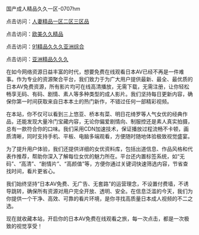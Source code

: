 国产成人精品久久一区-0707hm


点击访问：<a href="https://bered.pages.dev/">人妻精品一区二区三区品</a>

点击访问：<a href="https://gsd-agv.pages.dev/">欧美久久精品</a>

点击访问：<a href="https://tfda.pages.dev/">91精品久久久亚洲综合</a>

点击访问：<a href="https://cfad.pages.dev/">亚洲精品久久久</a>


在如今网络资源日益丰富的时代，想要免费在线观看日本AV已经不再是一件难事。作为专业的资源聚合平台，我们致力于为广大用户提供最新、最全、最优质的日本AV免费资源，所有影片均可在线高清播放，无需下载，无需注册，让你轻松畅享无码、有码、剧情、素人等多种类型的成人影片。我们坚持每日更新内容，确保你第一时间获取来自日本本土的热门新作，不错过任何一部精彩视频。

在本站，你不仅可以看到三上悠亚、桥本有菜、明日花绮罗等人气女优的经典作品，还能发现大量冷门宝藏内容，无论你偏爱剧情向、制服控还是素人真实拍摄，总有一款符合你的口味。我们采用CDN加速技术，保证播放过程流畅不卡顿，画质清晰，同时支持手机、平板、电脑多端观看，方便随时随地体验极致视觉盛宴。

为了提升用户体验，我们还提供详细的女优资料库，包括出道信息、作品风格和代表作推荐，帮助你深入了解每位女优的魅力所在。平台还内置标签系统，如“无码”、“高清”、“剧情片”、“高颜值”等，方便你通过关键词快速筛选内容，节省查找时间，看片更省心。

我们始终坚持“日本AV免费、无广告、无套路”的运营理念，不设置付费墙，不诱导跳转，确保所有资源对用户完全开放、透明、安全。在信息泛滥的今天，我们为你提供一个干净、高效、可靠的看片环境，是你寻找高质量日本成人视频的不二之选。

现在就收藏本站，开启你的日本AV免费在线观看之旅，每一次点击，都是一次极致的视觉享受！




<span style="display:none;">[Canonical link](https://github.com/ss36986/20369 ）</span>
